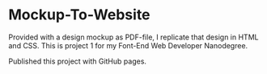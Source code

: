 Mockup-To-Website
=================

Provided with a design mockup as PDF-file, I replicate that design in HTML and CSS. This is project 1 for my Font-End Web Developer Nanodegree. 

Published this project with GitHub pages.